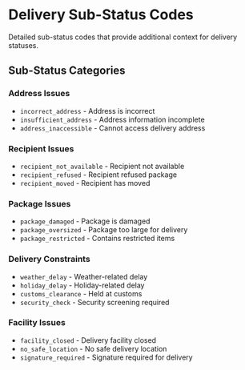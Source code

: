 # Delivery Sub-Status Codes

Detailed sub-status codes that provide additional context for delivery statuses.

## Sub-Status Categories

### Address Issues
- `incorrect_address` - Address is incorrect
- `insufficient_address` - Address information incomplete
- `address_inaccessible` - Cannot access delivery address

### Recipient Issues  
- `recipient_not_available` - Recipient not available
- `recipient_refused` - Recipient refused package
- `recipient_moved` - Recipient has moved

### Package Issues
- `package_damaged` - Package is damaged
- `package_oversized` - Package too large for delivery
- `package_restricted` - Contains restricted items

### Delivery Constraints
- `weather_delay` - Weather-related delay
- `holiday_delay` - Holiday-related delay
- `customs_clearance` - Held at customs
- `security_check` - Security screening required

### Facility Issues
- `facility_closed` - Delivery facility closed
- `no_safe_location` - No safe delivery location
- `signature_required` - Signature required for delivery